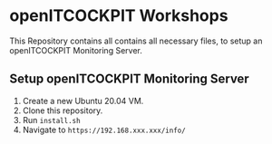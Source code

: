 # openITCOCKPIT Workshops

This Repository contains all contains all necessary files, to setup an openITCOCKPIT Monitoring Server.


## Setup openITCOCKPIT Monitoring Server

1. Create a new Ubuntu 20.04 VM.
2. Clone this repository.
3. Run `install.sh`
4. Navigate to `https://192.168.xxx.xxx/info/`



